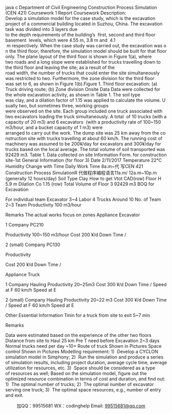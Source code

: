 java c
Department of Civil Engineering 
Construction Process Simulation (CEN 421) 
Coursework 1 Report
Coursework Description: Develop a simulation model for the case study, which is the excavation project of a commercial building located in Suzhou, China. The excavation task was divided into 3 layers due to the depth requirements of the building’s  first, second and third floor basement  levels, which were 4.55 m, 3.8 m and  4.1  m respectively. When the case study was carried out, the excavation was on the third floor; therefore, the simulation model should be built for that floor only. The plane layout of the third floor is shown in Figure 1(a), where two roads and a long slope were established for trucks travelling down to the third floor and leaving the site; as a result of the road width, the number of trucks that could enter the site simultaneously was restricted to two. Furthermore, the zone division for the third floor was set to 6, as shown in Figure 1(b).Figure 1. Third floor excavation: (a) Truck driving route; (b) Zone division
Onsite Data Data were collected for the whole excavation activity, as shown in Table 1. The soil type was clay, and a dilation factor of 1.15 was applied to calculate the volume. Usually two, but sometimes three, working groups were observed on the site. Each group included one truck associated with two excavators loading the truck simultaneously. A total  of 10 trucks (with a capacity of 20 m3) and 6 excavators  (with a productivity rate of 100~150 m3/hour, and a bucket capacity of 1 m3) were arranged to carry out the work. The dump site was 25 km away from the construction site with trucks travelling at about 60 km/h. The running cost of machinery was assumed to be 200¥/day for excavators and 300¥/day for trucks based on the local average. The total volume of soil transported was 92429 m3.
Table 1. Data collected on site
Information Form. for construction site-1st 
General Information (for floor 3) 
Date 
2/11/2017 
Temperature 
22℃ 
Humidity 
Change with Time 
Daily Work Time 
8a.m~代 写CEN 421 Construction Process SimulationR
代做程序编程语言11a.m/ 12a.m~10p.m (generally 12 hours/day) 
Soil Type 
Clay 
How to get Vtot 
CAD(row) 
Floor H 
5.9 m 
Dilation Co 
1.15 (row) 
Total Volume of Floor 3 
92429 m3 
BOQ for Excavation 

For 
individual 
team 
Excavator 
3~4 
Labor 
4 
Trucks 
Around 10 
No. of Team 
2~3 
Team Productivity 
100 
m3/hour 

Remarks 
The actual works focus on zones 
Appliance 
Excavator 

1 
Company 
PC210 

Productivity 
100~150 m3/hour 
Cost 
200 ¥/d 
Down Time 
/ 



2 (small) 
Company 
PC130 

Productivity 

Cost 
200 ¥/d 
Down Time 
/ 


Appliance 
Truck 

1 
Company 
Hauling 
Productivity 
20~25m3 
Cost 
300 ¥/d 
Down Time 
/ 
Speed at F 
60 km/h 
Speed at E 


2 (small) 
Company 
Hauling 
Productivity 
20~22 m3 
Cost 
300 ¥/d 
Down Time 
/ 
Speed at F 
60 km/h 
Speed at E 


Other Essential Information 
Tmin for a truck from site to exit 
5~7 min 




Remarks 


Data were estimated 
based on the 
experience of the 
other two floors 
Distance from site to Haul 
25 km 
Pre T need before Excavation 
2~3 days 
Normal trucks need per day 
~10+ 
Route of truck 
Shown in Pictures 
Space control 
Shown in Pictures 
Modelling requirement:
1)  Develop a CYCLON simulation model in Simphony;
2)  Run the simulation and produce a series of simulation results, including project duration, average cycle time, average utilization for resources, etc.
3)  Space should be considered as a type of resources as well;
Based on the simulation model, figure out the optimized resource combination in terms of cost and duration, and find out:
1)  The optimal number of trucks;
2)  The optimal number of excavator serving one truck;
3)  The optimal space resources, e.g., number of entry and exit.





         
加QQ：99515681  WX：codinghelp  Email: 99515681@qq.com
